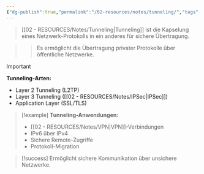 ```yaml
---
{"dg-publish":true,"permalink":"/02-resources/notes/tunneling/","tags":["netzwerk/protokolle","sicherheit/kapselung"],"noteIcon":"","updated":"2025-09-16T16:45:03.313+02:00"}
---
```



>[[02 - RESOURCES/Notes/Tunneling\|Tunneling]] ist die Kapselung eines Netzwerk-Protokolls in ein anderes für sichere Übertragung.

>>Es ermöglicht die Übertragung privater Protokolle über öffentliche Netzwerke.

>[!important] 
>**Tunneling-Arten:**
>- Layer 2 Tunneling (L2TP)
>- Layer 3 Tunneling ([[02 - RESOURCES/Notes/IPSec\|IPSec]])
>- Application Layer (SSL/TLS)

>[!example] 
>**Tunneling-Anwendungen:**
>- [[02 - RESOURCES/Notes/VPN\|VPN]]-Verbindungen
>- IPv6 über IPv4
>- Sichere Remote-Zugriffe
>- Protokoll-Migration

>[!success] 
>Ermöglicht sichere Kommunikation über unsichere Netzwerke.